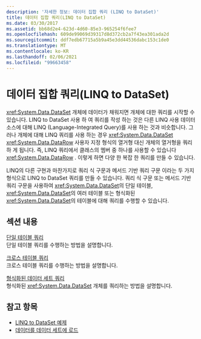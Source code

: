 ```yaml
---
description: '자세한 정보: 데이터 집합 쿼리 (LINQ to DataSet)'
title: 데이터 집합 쿼리(LINQ to DataSet)
ms.date: 03/30/2017
ms.assetid: bb68d2e4-623d-4d60-85e3-965254f6fee7
ms.openlocfilehash: 609de99069d39317d8d372cb2a7f43ea301ada2d
ms.sourcegitcommit: ddf7edb67715a5b9a45e3dd44536dabc153c1de0
ms.translationtype: MT
ms.contentlocale: ko-KR
ms.lasthandoff: 02/06/2021
ms.locfileid: "99663458"
---
```

# <a name="querying-datasets-linq-to-dataset"></a>데이터 집합 쿼리(LINQ to DataSet)

<xref:System.Data.DataSet> 개체에 데이터가 채워지면 개체에 대한 쿼리를 시작할 수 있습니다. LINQ to DataSet 사용 하 여 쿼리를 작성 하는 것은 다른 LINQ 사용 데이터 소스에 대해 LINQ (Language-Integrated Query)를 사용 하는 것과 비슷합니다. 그러나 개체에 대해 LINQ 쿼리를 사용 하는 경우 <xref:System.Data.DataSet> <xref:System.Data.DataRow> 사용자 지정 형식의 열거형 대신 개체의 열거형을 쿼리 하 게 됩니다. 즉, LINQ 쿼리에서 클래스의 멤버 중 하나를 사용할 수 있습니다 <xref:System.Data.DataRow> . 이렇게 하면 다양 한 복잡 한 쿼리를 만들 수 있습니다.  
  
 LINQ의 다른 구현과 마찬가지로 쿼리 식 구문과 메서드 기반 쿼리 구문 이라는 두 가지 형식으로 LINQ to DataSet 쿼리를 만들 수 있습니다. 쿼리 식 구문 또는 메서드 기반 쿼리 구문을 사용하여 <xref:System.Data.DataSet>의 단일 테이블, <xref:System.Data.DataSet>의 여러 테이블 또는 형식화된 <xref:System.Data.DataSet>의 테이블에 대해 쿼리를 수행할 수 있습니다.  
  
## <a name="in-this-section"></a>섹션 내용  

 [단일 테이블 쿼리](single-table-queries-linq-to-dataset.md)  
 단일 테이블 쿼리를 수행하는 방법을 설명합니다.  
  
 [크로스 테이블 쿼리](cross-table-queries-linq-to-dataset.md)  
 크로스 테이블 쿼리를 수행하는 방법을 설명합니다.  
  
 [형식화된 데이터 세트 쿼리](querying-typed-datasets.md)  
 형식화된 <xref:System.Data.DataSet> 개체를 쿼리하는 방법을 설명합니다.  
  
## <a name="see-also"></a>참고 항목

- [LINQ to DataSet 예제](linq-to-dataset-examples.md)
- [데이터를 데이터 세트에 로드](loading-data-into-a-dataset.md)
